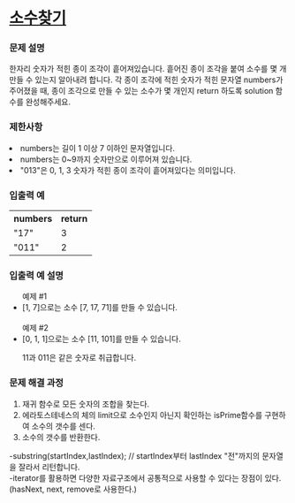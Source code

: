 # <a href="https://school.programmers.co.kr/learn/courses/30/lessons/42839">소수찾기</a>

### 문제 설명
<p>한자리 숫자가 적힌 종이 조각이 흩어져있습니다. 흩어진 종이 조각을 붙여 소수를 몇 개 만들 수 있는지 알아내려 합니다. 각 종이 조각에 적힌 숫자가 적힌 문자열 numbers가 주어졌을 때, 종이 조각으로 만들 수 있는 소수가 몇 개인지 return 하도록 solution 함수를 완성해주세요.</p>

### 제한사항
<li>numbers는 길이 1 이상 7 이하인 문자열입니다.</li>
<li>numbers는 0~9까지 숫자만으로 이루어져 있습니다.</li>
<li>"013"은 0, 1, 3 숫자가 적힌 종이 조각이 흩어져있다는 의미입니다.</li>

### 입출력 예
<table>
<th>numbers	</th>
<th>return</th>
  <tr>
<td>"17"</td>	
  <td>3</td>
</tr>
  <tr>
<td>"011"</td>	
    <td>2</td>
  </tr>
</table>

### 입출력 예 설명
<p>
<ul>
예제 #1
<li>[1, 7]으로는 소수 [7, 17, 71]를 만들 수 있습니다.</li>
<br>
예제 #2
<li>[0, 1, 1]으로는 소수 [11, 101]를 만들 수 있습니다.</li>

11과 011은 같은 숫자로 취급합니다.
</ul>
</p>
  
### 문제 해결 과정
<p>
<ol>
<li>재귀 함수로 모든 숫자의 조합을 찾는다.</li>
<li>에라토스테네스의 체의 limit으로 소수인지 아닌지 확인하는 isPrime함수를 구현하여 소수의 갯수를 센다.</li>
<li>소수의 갯수를 반환한다.</li>
</ol>

-substring(startIndex,lastIndex); // startIndex부터 lastIndex "전"까지의 문자열을 잘라서 리턴합니다. <br>
-iterator를 활용하면 다양한 자료구조에서 공통적으로 사용할 수 있다는 장점이 있다. (hasNext, next, remove로 사용한다.)
</p>
